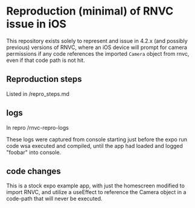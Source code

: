 # Reproduction (minimal) of RNVC issue in iOS
This repository exists solely to represent and issue in 4.2.x (and possibly previous) versions of RNVC, where an iOS device will prompt for camera permissions if any code references the imported `Camera` object from rnvc, even if that code path is not hit.

## Reproduction steps
Listed in /repro_steps.md

## logs
In repro /rnvc-repro-logs

These logs were captured from console starting just before the expo run code wsa executed and compiled, until the app had loaded and logged "foobar" into console.

## code changes
This is a stock expo example app, with just the homescreen modified to import RNVC, and utilize a useEffect to reference the Camera object in a code-path that will never be executed.
